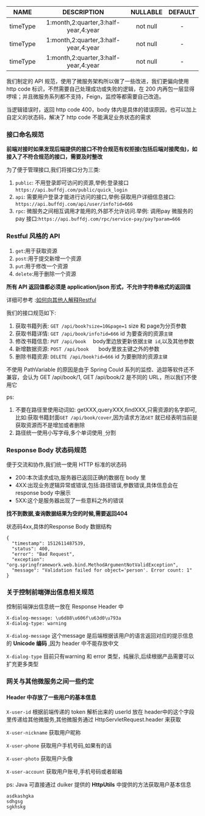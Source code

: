 



NAME|DESCRIPTION|NULLABLE|DEFAULT
:-:|:-:|:-:|:-:
timeType|1:month,2:quarter,3:half-year,4:year|not null|-
timeType|1:month,2:quarter,3:half-year,4:year|not null|-
timeType|1:month,2:quarter,3:half-year,4:year|not null|-


我们制定的 API 规范，使用了微服务架构所以做了一些改进，我们更偏向使用 http code 标识，不然需要自己处理成功或失败的逻辑，在 200 内再包一层显得啰嗦；并且微服务系列都不支持，Feign，监控等都需要自己改造。

当逻辑错误时，返回 http code 400，body 体内是具体的错误原因，也可以加上自定义的状态码，解决了 http code 不能满足业务状态的需求

### 接口命名规范

**前端对接时如果发现后端提供的接口不符合规范有权拒接(包括后端对接爬虫)，如接入了不符合规范的接口，需要及时整改**

为了便于管理接口,我们将接口分为三类:

1. `public`: 不用登录即可访问的资源,举例:登录接口 `https://api.buffdj.com/public/quick_login`
2. `api`: 需要用户登录才能进行访问的接口,举例:获取用户详细信息接口: `https://api.buffdj.com/api/user/info?id=666`
3. `rpc`: 微服务之间相互调用才能用的,外部不允许访问.举例: 调用pay 微服务的 pay 接口:`https://api.buffdj.com/rpc/service-pay/pay?param=666`


### Restful 风格的 API

1. `get`:用于获取资源
2. `post`:用于提交新增一个资源
3. `put`:用于修改一个资源
4. `delete`:用于删除一个资源

**所有 API 返回值都必须是 application/json 形式，不允许字符串格式的返回值**

详细可参考 :[如何向其他人解释Restful](http://www.jianshu.com/p/e77d2f60aa5d)

我们的接口规范如下:

1. 获取书籍列表: `GET /api/book?size=10&page=1` size 和 page为分页参数
2. 获取书籍详情: `GET /api/book/info?id=666` id 为要查询的资源`主键`
3. 修改书籍信息: `PUT /api/book  `     body里边放更新依据`主键 id`,以及其他参数
4. 新增数据资源: `POST /api/book   `    body里放主键之外的参数
5. 删除书籍资源: `DELETE /api/book?id=666`  id 为要删除的资源`主键`

不使用 PathVariable 的原因是由于 Spring Could 系列的监控、追踪等软件还不兼容，会认为 GET /api/book/1, GET /api/book/2 是不同的 URL，所以我们不使用它

ps: 

1. 不要在路径里使用动词如: getXXX,queryXXX,findXXX,只需资源的名字即可,比如:获取书籍封面`GET /api/book/cover`,因为请求方法`GET` 就已经表明当前是获取资源而不是增加或者删除
2. 路径统一使用小写字母,多个单词使用`_`分割


###  Response Body 状态码规范

便于交流和协作,我们统一使用 HTTP 标准的状态码

* 200:本次请求成功,服务器已返回正确的数据在 body 里
* 4XX:出现业务逻辑异常或错误,包括:路径错误,参数错误,具体信息会在response body 中展示
* 5XX:这个是服务器出现了一些意料之外的错误

**找不到数据,查询数据结果为空的时候,需要返回404**

状态码4xx,具体的Response Body 数据结构

```
{
  "timestamp": 1512611487539,
  "status": 400,
  "error": "Bad Request",
  "exception": "org.springframework.web.bind.MethodArgumentNotValidException",
  "message": "Validation failed for object='person'. Error count: 1"
}
```

### 关于控制前端弹出信息相关规范

控制前端弹出信息统一放在 Response Header 中

```
X-dialog-message: \u6d88\u606f\u63d0\u793a
X-dialog-type: warning
```

`X-dialog-message` 这个message 是后端根据该用户的语言返回对应的提示信息的 **Unicode 编码** ,因为 header 中不能存放中文

`X-dialog-type` 目前只有warning 和 error 类型，纯展示,后续根据产品需要可以扩充更多类型

### 网关与其他微服务之间一些约定


#### Header 中存放了一些用户的基本信息

`X-user-id` 根据前端传递的 token 解析出来的 userId 放在 header中的这个字段里传递给其他微服务,其他微服务通过 HttpServletRequest.header 来获取

`X-user-nickname` 获取用户昵称 

`X-user-phone` 获取用户手机号码,如果有的话

`X-user-photo` 获取用户头像 

`X-user-account` 获取用户账号,手机号码或者邮箱 

ps: Java 可直接通过 duiker 提供的 **HttpUtils** 中提供的方法获取用户基本信息


```
asdkashgka
sdhgsg
sgkhskg
```